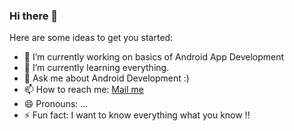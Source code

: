 ### Hi there 👋

<!--
**ShubhamPednekar17/ShubhamPednekar17** is a ✨ _special_ ✨ repository because its `README.md` (this file) appears on your GitHub profile.
-->

Here are some ideas to get you started:

- 🔭 I’m currently working on basics of Android App Development
- 🌱 I’m currently learning everything.
- 💬 Ask me about Android Development :)
- 📫 How to reach me: [Mail me](shubya8451@gmail.com)
- 😄 Pronouns: ...
- ⚡ Fun fact: I want to know everything what you know !!


